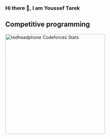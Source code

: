 ### Hi there 👋, I am Youssef Tarek

## Competitive programming
<div align="left">
  <a href="https://codeforces.com/profile/Artyom936">
    <img height="316" src="https://codeforces-readme-stats.vercel.app/api/card?username=Artyom936&theme=github_dark&force_username=true&border_color=404040"     alt="redheadphone Codeforces Stats"/>
  </a>
</div>

